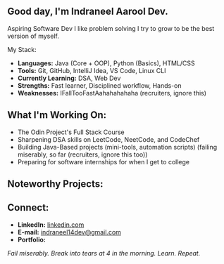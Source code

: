 ## Good day, I'm Indraneel Aarool Dev.

Aspiring Software Dev
I like problem solving
I try to grow to be the best version of myself.

My Stack:
- **Languages:** Java (Core + OOP), Python (Basics), HTML/CSS
- **Tools:** Git, GitHub, IntelliJ Idea, VS Code, Linux CLI
- **Currently Learning:** DSA, Web Dev
- **Strengths:** Fast learner, Disciplined workflow, Hands-on
- **Weaknesses:** IFallTooFastAahahahahaha (recruiters, ignore this)

## What I'm Working On:
- The Odin Project's Full Stack Course
- Sharpening DSA skills on LeetCode, NeetCode, and CodeChef
- Building Java-Based projects (mini-tools, automation scripts) (failing miserably, so far (recruiters, ignore this too))
- Preparing for software internships for when I get to college

## Noteworthy Projects:


## Connect:
- **LinkedIn:** [linkedin.com](www.linkedin.com/in/indraneel-aarool-dev-7551512a9)
- **E-mail:** indraneel14dev@gmail.com
- **Portfolio:**

_Fail miserably. Break into tears at 4 in the morning. Learn. Repeat._
